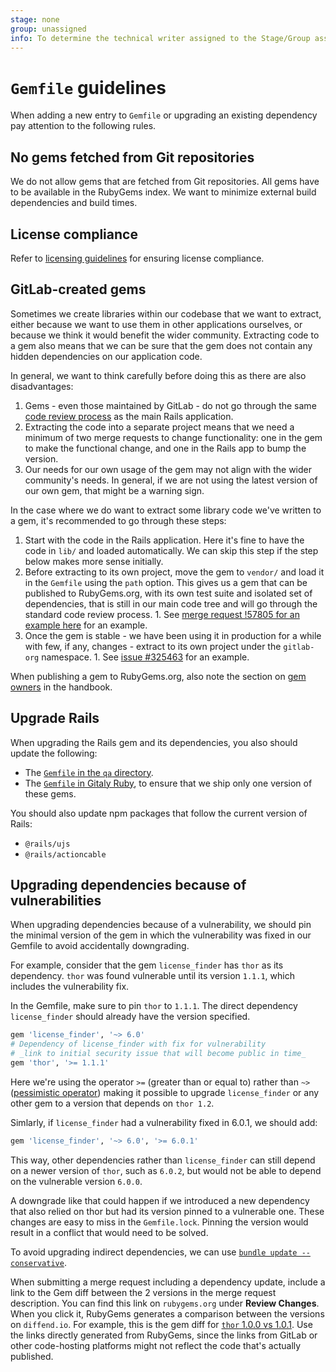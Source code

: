 ```yaml
---
stage: none
group: unassigned
info: To determine the technical writer assigned to the Stage/Group associated with this page, see https://about.gitlab.com/handbook/engineering/ux/technical-writing/#assignments
---
```


# `Gemfile` guidelines

When adding a new entry to `Gemfile` or upgrading an existing dependency pay
attention to the following rules.

## No gems fetched from Git repositories

We do not allow gems that are fetched from Git repositories. All gems have
to be available in the RubyGems index. We want to minimize external build
dependencies and build times.

## License compliance

Refer to [licensing guidelines](licensing.md) for ensuring license compliance.

## GitLab-created gems

Sometimes we create libraries within our codebase that we want to
extract, either because we want to use them in other applications
ourselves, or because we think it would benefit the wider community.
Extracting code to a gem also means that we can be sure that the gem
does not contain any hidden dependencies on our application code.

In general, we want to think carefully before doing this as there are
also disadvantages:

1. Gems - even those maintained by GitLab - do not go through the same
   [code review process](code_review.md) as the main Rails application.
1. Extracting the code into a separate project means that we need a
   minimum of two merge requests to change functionality: one in the gem
   to make the functional change, and one in the Rails app to bump the
   version.
1. Our needs for our own usage of the gem may not align with the wider
   community's needs. In general, if we are not using the latest version
   of our own gem, that might be a warning sign.

In the case where we do want to extract some library code we've written
to a gem, it's recommended to go through these steps:

1. Start with the code in the Rails application. Here it's fine to have
   the code in `lib/` and loaded automatically. We can skip this step if
   the step below makes more sense initially.
1. Before extracting to its own project, move the gem to `vendor/` and
   load it in the `Gemfile` using the `path` option. This gives us a gem
   that can be published to RubyGems.org, with its own test suite and
   isolated set of dependencies, that is still in our main code tree and
   will go through the standard code review process.
       1. See [merge request !57805 for an example
          here](https://gitlab.com/gitlab-org/gitlab/-/merge_requests/57805)
          for an example.
1. Once the gem is stable - we have been using it in production for a
   while with few, if any, changes - extract to its own project under
   the `gitlab-org` namespace.
       1. See [issue
          #325463](https://gitlab.com/gitlab-org/gitlab/-/issues/325463)
          for an example.

When publishing a gem to RubyGems.org, also note the section on [gem
owners](https://about.gitlab.com/handbook/developer-onboarding/#ruby-gems)
in the handbook.

## Upgrade Rails

When upgrading the Rails gem and its dependencies, you also should update the following:

- The [`Gemfile` in the `qa` directory](https://gitlab.com/gitlab-org/gitlab/-/blob/master/qa/Gemfile).
- The [`Gemfile` in Gitaly Ruby](https://gitlab.com/gitlab-org/gitaly/-/blob/master/ruby/Gemfile),
  to ensure that we ship only one version of these gems.

You should also update npm packages that follow the current version of Rails:

- `@rails/ujs`
- `@rails/actioncable`

## Upgrading dependencies because of vulnerabilities

When upgrading dependencies because of a vulnerability, we
should pin the minimal version of the gem in which the vulnerability
was fixed in our Gemfile to avoid accidentally downgrading.

For example, consider that the gem `license_finder` has `thor` as its
dependency. `thor` was found vulnerable until its version `1.1.1`,
which includes the vulnerability fix.

In the Gemfile, make sure to pin `thor` to `1.1.1`. The direct
dependency `license_finder` should already have the version specified.

```ruby
gem 'license_finder', '~> 6.0'
# Dependency of license_finder with fix for vulnerability
# _link to initial security issue that will become public in time_
gem 'thor', '>= 1.1.1'
```

Here we're using the operator `>=` (greater than or equal to) rather
than `~>` ([pessimistic
operator](https://thoughtbot.com/blog/rubys-pessimistic-operator))
making it possible to upgrade `license_finder` or any other gem to a
version that depends on `thor 1.2`.

Simlarly, if `license_finder` had a vulnerability fixed in 6.0.1, we
should add:

```ruby
gem 'license_finder', '~> 6.0', '>= 6.0.1'
```

This way, other dependencies rather than `license_finder` can
still depend on a newer version of `thor`, such as `6.0.2`, but would
not be able to depend on the vulnerable version `6.0.0`.

A downgrade like that could happen if we introduced a new dependency
that also relied on thor but had its version pinned to a vulnerable
one. These changes are easy to miss in the `Gemfile.lock`. Pinning the
version would result in a conflict that would need to be solved.

To avoid upgrading indirect dependencies, we can use [`bundle update
--conservative`](https://bundler.io/man/bundle-update.1.html#OPTIONS).

When submitting a merge request including a dependency update,
include a link to the Gem diff between the 2 versions in the merge request
description. You can find this link on `rubygems.org` under
**Review Changes**. When you click it, RubyGems generates a comparison
between the versions on `diffend.io`. For example, this is the gem
diff for [`thor` 1.0.0 vs
1.0.1](https://my.diffend.io/gems/thor/1.0.0/1.0.1). Use the
links directly generated from RubyGems, since the links from GitLab or other code-hosting
platforms might not reflect the code that's actually published.
